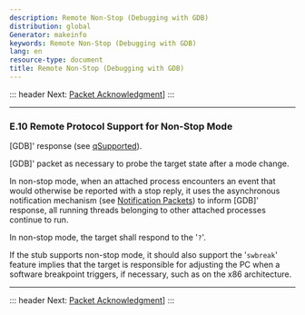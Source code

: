 ```yaml
---
description: Remote Non-Stop (Debugging with GDB)
distribution: global
Generator: makeinfo
keywords: Remote Non-Stop (Debugging with GDB)
lang: en
resource-type: document
title: Remote Non-Stop (Debugging with GDB)
---
```

::: header
Next: [Packet Acknowledgment](Packet-Acknowledgment.html#Packet-Acknowledgment)]
:::

---

### E.10 Remote Protocol Support for Non-Stop Mode

[GDB]' response (see [qSupported](General-Query-Packets.html#qSupported)).

[GDB]' packet as necessary to probe the target state after a mode change.

In non-stop mode, when an attached process encounters an event that would otherwise be reported with a stop reply, it uses the asynchronous notification mechanism (see [Notification Packets](Notification-Packets.html#Notification-Packets)) to inform [GDB]' response, all running threads belonging to other attached processes continue to run.

In non-stop mode, the target shall respond to the '`?`'.

If the stub supports non-stop mode, it should also support the '`swbreak`' feature implies that the target is responsible for adjusting the PC when a software breakpoint triggers, if necessary, such as on the x86 architecture.

---

::: header
Next: [Packet Acknowledgment](Packet-Acknowledgment.html#Packet-Acknowledgment)]
:::
